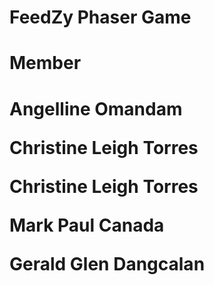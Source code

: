 # FeedZy Phaser Game


  
 <h1>Member<h1/>
 <p>Angelline Omandam<p/>
 <p>Christine Leigh Torres<p/>
 <p>Christine Leigh Torres<p/>
 <p>Mark Paul Canada<p/>
 <p>Gerald Glen Dangcalan<p/>
